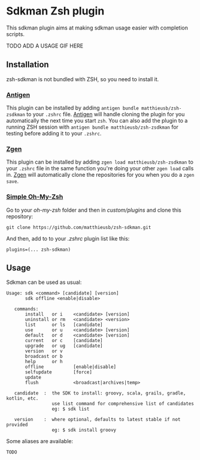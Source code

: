 # Sdkman Zsh plugin

This sdkman plugin aims at making sdkman usage easier with completion scripts.

TODO ADD A USAGE GIF HERE

## Installation

zsh-sdkman is not bundled with ZSH, so you need to install it.

### [Antigen](https://github.com/zsh-users/antigen)

This plugin can be installed by adding `antigen bundle matthieusb/zsh-zsdkman` to your `.zshrc` file. [Antigen](https://github.com/zsh-users/antigen) will handle cloning the plugin for you automatically the next time you start `zsh`. You can also add the plugin to a running ZSH session with `antigen bundle matthieusb/zsh-zsdkman` for testing before adding it to your `.zshrc`.

### [Zgen](https://github.com/tarjoilija/zgen)

This plugin can be installed by adding `zgen load matthieusb/zsh-zsdkman` to your `.zshrc` file in the same function you're doing your other `zgen load` calls in. [Zgen](https://github.com/tarjoilija/zgen) will automatically clone the repositories for you when you do a `zgen save`.


### [Simple Oh-My-Zsh](http://ohmyz.sh/)

Go to your *oh-my-zsh* folder and then in *custom/plugins* and clone this repository:

```
git clone https://github.com/matthieusb/zsh-sdkman.git
```

And then, add to to your *.zshrc* plugin list like this:

```
plugins=(... zsh-sdkman)
```

## Usage

Sdkman can be used as usual:

```
Usage: sdk <command> [candidate] [version]
       sdk offline <enable|disable>

   commands:
       install   or i    <candidate> [version]
       uninstall or rm   <candidate> <version>
       list      or ls   [candidate]
       use       or u    <candidate> [version]
       default   or d    <candidate> [version]
       current   or c    [candidate]
       upgrade   or ug   [candidate]
       version   or v
       broadcast or b
       help      or h
       offline           [enable|disable]
       selfupdate        [force]
       update
       flush             <broadcast|archives|temp>

   candidate  :  the SDK to install: groovy, scala, grails, gradle, kotlin, etc.
                 use list command for comprehensive list of candidates
                 eg: $ sdk list

   version    :  where optional, defaults to latest stable if not provided
                 eg: $ sdk install groovy
```

Some aliases are available:

```
TODO
```
